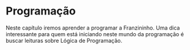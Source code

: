 # Programação

Neste capítulo iremos aprender a programar a Franzininho. Uma dica interessante para quem está iniciando neste mundo da programação é buscar leituras sobre Lógica de Programação.


